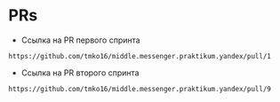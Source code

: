 # PRs 
- Ссылка на PR первого спринта 
```
https://github.com/tmko16/middle.messenger.praktikum.yandex/pull/1
```
- Ссылка на PR второго спринта 
```
https://github.com/tmko16/middle.messenger.praktikum.yandex/pull/9
```
